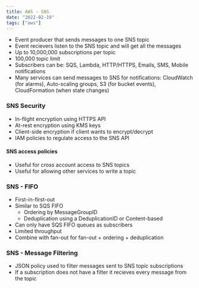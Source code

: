 ```yaml
---
title: AWS - SNS
date: "2022-02-19"
tags: ["aws"]
---
```

- Event producer that sends messages to one SNS topic
- Event recievers listen to the SNS topic and will get all the messages
- Up to 10,000,000 subscriptions per topic
- 100,000 topic limit
- Subscribers can be: SQS, Lambda, HTTP/HTTPS, Emails, SMS, Mobile notifications
- Many services can send messages to SNS for notifications: CloudWatch (for alarms), Auto-scaling groups, S3 (for bucket events), CloudFormation (when state changes)

### SNS Security
- In-flight encryption using HTTPS API
- At-rest encryption using KMS keys
- Client-side encryption if client wants to encrypt/decrypt
- IAM policies to regulate access to the SNS API
#### SNS access policies
- Useful for cross account access to SNS topics
- Useful for allowing other services to write a topic

### SNS - FIFO
- First-in-first-out
- Similar to SQS FIFO
    - Ordering by MessageGroupID
    - Deduplication using a DeduplicationID or Content-based
- Can only have SQS FIFO queues as subscribers
- Limited throughput
- Combine with fan-out for fan-out + ordering + deduplication

### SNS - Message Filtering
- JSON policy used to filter messages sent to SNS topic subscriptions
- If a subscription does not have a filter it recieves every message from the topic